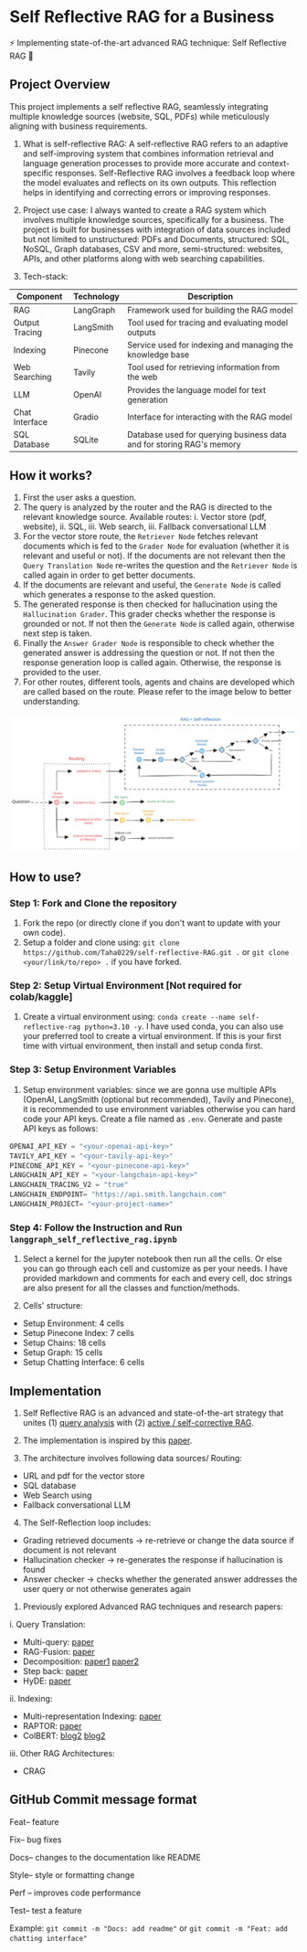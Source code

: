 # Self Reflective RAG for a Business  

⚡ Implementing state-of-the-art advanced RAG technique: Self Reflective RAG 💪

## Project Overview

This project implements a self reflective RAG, seamlessly integrating multiple knowledge sources (website, SQL, PDFs) while meticulously aligning with business requirements.

1. What is self-reflective RAG: A self-reflective RAG refers to an adaptive and self-improving system that combines information retrieval and language generation processes to provide more accurate and context-specific responses. Self-Reflective RAG involves a feedback loop where the model evaluates and reflects on its own outputs. This reflection helps in identifying and correcting errors or improving responses.

2. Project use case: I always wanted to create a RAG system which involves multiple knowledge sources, specifically for a business. The project is built for businesses with integration of data sources included but not limited to unstructured: PDFs and Documents, structured: SQL, NoSQL, Graph databases, CSV and more, semi-structured: websites, APIs, and other platforms along with web searching capabilities.

3. Tech-stack:  

| Component         | Technology | Description                                                           |
|-------------------|------------|-----------------------------------------------------------------------|
| RAG               | LangGraph  | Framework used for building the RAG model                             |
| Output Tracing    | LangSmith  | Tool used for tracing and evaluating model outputs                    |
| Indexing          | Pinecone   | Service used for indexing and managing the knowledge base             |
| Web Searching     | Tavily     | Tool used for retrieving information from the web                     |
| LLM               | OpenAI     | Provides the language model for text generation                       |
| Chat Interface    | Gradio     | Interface for interacting with the RAG model                          |
| SQL Database      | SQLite     | Database used for querying business data and for storing RAG's memory |

## How it works?

1. First the user asks a question.
2. The query is analyzed by the router and the RAG is directed to the relevant knowledge source. Available routes: i. Vector store (pdf, website), ii. SQL, iii. Web search, iii. Fallback conversational LLM
3. For the vector store route, the `Retriever Node` fetches relevant documents which is fed to the `Grader Node` for evaluation (whether it is relevant and useful or not). If the documents are not relevant then the `Query Translation Node` re-writes the question and the `Retriever Node` is called again in order to get better documents.
4. If the documents are relevant and useful, the `Generate Node` is called which generates a response to the asked question.
5. The generated response is then checked for hallucination using the `Hallucination Grader`. This grader checks whether the response is grounded or not. If not then the `Generate Node` is called again, otherwise next step is taken.
6. Finally the `Answer Grader Node` is responsible to check whether the generated answer is addressing the question or not. If not then the response generation loop is called again. Otherwise, the response is provided to the user.
7. For other routes, different tools, agents and chains are developed which are called based on the route. Please refer to the image below to better understanding.

![flow_chart.svg](flow_chart.svg)

## How to use?

### Step 1: Fork and Clone the repository

1. Fork the repo (or directly clone if you don't want to update with your own code).
2. Setup a folder and clone using: `git clone https://github.com/Taha0229/self-reflective-RAG.git .` or `git clone <your/link/to/repo> .` if you have forked.

### Step 2: Setup Virtual Environment [Not required for colab/kaggle]

1. Create a virtual environment using: `conda create --name self-reflective-rag python=3.10 -y`. I have used conda, you can also use your preferred tool to create a virtual environment. If this is your first time with virtual environment, then install and setup conda first.  

### Step 3: Setup Environment Variables

1. Setup environment variables: since we are gonna use multiple APIs (OpenAI, LangSmith (optional but recommended), Tavily and Pinecone), it is recommended to use environment variables otherwise you can hard code your API keys. Create a file named as `.env`. Generate and paste API keys as follows:

``` python
OPENAI_API_KEY = "<your-openai-api-key>"
TAVILY_API_KEY = "<your-tavily-api-key>"
PINECONE_API_KEY = "<your-pinecone-api-key>"
LANGCHAIN_API_KEY = "<your-langchain-api-key>"
LANGCHAIN_TRACING_V2 = "true"
LANGCHAIN_ENDPOINT= "https://api.smith.langchain.com"
LANGCHAIN_PROJECT= "<your-project-name>"
```

### Step 4: Follow the Instruction and Run `langgraph_self_reflective_rag.ipynb`

1. Select a kernel for the jupyter notebook then run all the cells. Or else you can go through each cell and customize as per your needs. I have provided markdown and comments for each and every cell, doc strings are also present for all the classes and function/methods.

2. Cells' structure:

* Setup Environment: 4 cells
* Setup Pinecone Index: 7 cells
* Setup Chains: 18 cells
* Setup Graph: 15 cells
* Setup Chatting Interface: 6 cells

## Implementation

1. Self Reflective RAG is an advanced and state-of-the-art strategy that unites (1) [query analysis](https://blog.langchain.dev/query-construction/) with (2) [active / self-corrective RAG](https://blog.langchain.dev/agentic-rag-with-langgraph/).

2. The implementation is inspired by this [paper](https://arxiv.org/abs/2403.14403).  

3. The architecture involves following data sources/ Routing:

* URL and pdf for the vector store
* SQL database
* Web Search using
* Fallback conversational LLM
  
4. The Self-Reflection loop includes:

* Grading retrieved documents -> re-retrieve or change the data source if document is not relevant
* Hallucination checker -> re-generates the response if hallucination is found
* Answer checker -> checks whether the generated answer addresses the user query or not otherwise generates again
  
1. Previously explored Advanced RAG techniques and research papers:

i. Query Translation:

* Multi-query: [paper](https://arxiv.org/abs/2402.03367)
* RAG-Fusion: [paper](https://arxiv.org/abs/2402.03367)
* Decomposition: [paper1](https://arxiv.org/abs/2212.10509) [paper2](https://arxiv.org/abs/2205.10625)
* Step back: [paper](https://arxiv.org/abs/2310.06117)
* HyDE: [paper](https://arxiv.org/abs/2212.10496)
  
ii. Indexing:

* Multi-representation Indexing: [paper](https://arxiv.org/abs/2312.06648)
* RAPTOR: [paper](https://arxiv.org/abs/2401.18059)
* ColBERT: [blog2](https://hackernoon.com/how-colbert-helps-developers-overcome-the-limits-of-rag) [blog2](https://til.simonwillison.net/llms/colbert-ragatouille)

iii. Other RAG Architectures:

* CRAG

## GitHub Commit message format

Feat– feature

Fix– bug fixes

Docs– changes to the documentation like README

Style– style or formatting change

Perf – improves code performance

Test– test a feature

Example: `git commit -m "Docs: add readme"` or `git commit -m "Feat: add chatting interface"`